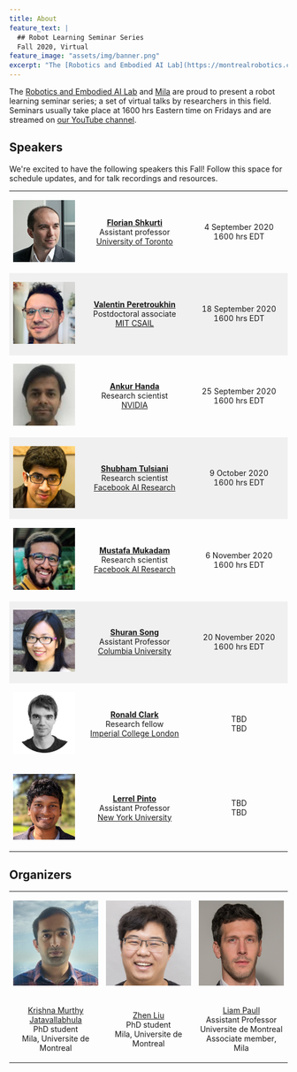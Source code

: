 ```yaml
---
title: About
feature_text: |
  ## Robot Learning Seminar Series
  Fall 2020, Virtual
feature_image: "assets/img/banner.png"
excerpt: "The [Robotics and Embodied AI Lab](https://montrealrobotics.ca/) and [Mila](https://mila.quebec/en/) are proud to present a robot learning seminar series; a set of virtual talks by researchers in this field. Seminars usually take place at 1600 hrs Eastern time on Fridays and are streamed on [our YouTube channel](https://www.youtube.com/channel/UCOouaBg4gHIlNvPkJn_8ooA?view_as=subscriber)."
---
```


The [Robotics and Embodied AI Lab](https://montrealrobotics.ca/) and [Mila](https://mila.quebec/en/) are proud to present a robot learning seminar series; a set of virtual talks by researchers in this field. Seminars usually take place at 1600 hrs Eastern time on Fridays and are streamed on [our YouTube channel](https://www.youtube.com/channel/UCOouaBg4gHIlNvPkJn_8ooA).

## Speakers

We're excited to have the following speakers this Fall! Follow this space for schedule updates, and for talk recordings and resources.

<table>
    <!-- Florian Shkurti -->
    <tr valign="middle">
        <td>
            <div class="col-xs-3">
                <p align="center">
                    <img class="people-pic" src="assets/img/florian.jpg">
                </p>
            </div>
        </td>
        <td style="width:40%">
            <p align="center">
                <a href="http://www.cs.toronto.edu/~florian/" target="_blank"><b>Florian Shkurti</b></a> <br> Assistant professor <br> <a href="http://www.utoronto.ca" target="_blank">University of Toronto</a>
            </p>
        </td>
        <td style="width:35%">
        	<p align="center">
        		4 September 2020 <br> 1600 hrs EDT
        	</p>
        </td>
    </tr>
    <!-- Valentin Peretroukhin -->
    <tr valign="middle" style="background-color:#f0f0f0">
        <td>
            <div class="col-xs-3">
                <p align="center">
                    <img class="people-pic" src="assets/img/valentin.jpg">
                </p>
            </div>
        </td>
        <td style="width:40%">
            <p align="center">
                <a href="https://valentinp.com/" target="_blank"><b>Valentin Peretroukhin</b></a>  <br> Postdoctoral associate  <br> <a href="http://groups.csail.mit.edu/rrg/" target="_blank">MIT CSAIL</a>
            </p>
        </td>
        <td style="width:35%">
        	<p align="center">
        		18 September 2020 <br> 1600 hrs EDT
        	</p>
        </td>
    </tr>
    <!-- Ankur Handa -->
    <tr valign="middle">
        <td>
            <div class="col-xs-3">
                <p align="center">
                    <img class="people-pic" src="assets/img/ankur.jpg">
                </p>
            </div>
        </td>
        <td style="width:40%">
            <p align="center">
                <a href="https://ankurhanda.github.io/" target="_blank"><b>Ankur Handa</b></a>  <br> Research scientist  <br> <a href="https://www.nvidia.com/en-us/research/" target="_blank">NVIDIA</a>
            </p>
        </td>
        <td style="width:35%">
        	<p align="center">
        		25 September 2020 <br> 1600 hrs EDT
        	</p>
        </td>
    </tr>
    <!-- Shubham Tulsiani -->
    <tr valign="middle" style="background-color:#f0f0f0">
        <td>
            <div class="col-xs-3">
                <p align="center">
                    <img class="people-pic" src="assets/img/shubham.jpg">
                </p>
            </div>
        </td>
        <td style="width:40%">
            <p align="center">
                <a href="https://shubhtuls.github.io/" target="_blank"><b>Shubham Tulsiani</b></a>  <br> Research scientist  <br> <a href="https://research.fb.com/category/facebook-ai-research/" target="_blank">Facebook AI Research</a>
            </p>
        </td>
        <td style="width:35%">
        	<p align="center">
        		9 October 2020 <br> 1600 hrs EDT
        	</p>
        </td>
    </tr>
    <!-- Mustafa Mukadam -->
    <tr valign="middle">
        <td>
            <div class="col-xs-3">
                <p align="center">
                    <img class="people-pic" src="assets/img/mustafa.jpg">
                </p>
            </div>
        </td>
        <td style="width:40%">
            <p align="center">
                <a href="https://mustafamukadam.com" target="_blank"><b>Mustafa Mukadam</b></a>  <br> Research scientist  <br> <a href="https://research.fb.com/category/facebook-ai-research/" target="_blank">Facebook AI Research</a>
            </p>
        </td>
        <td style="width:35%">
        	<p align="center">
        		6 November 2020 <br> 1600 hrs EDT
        	</p>
        </td>
    </tr>
    <!-- Shuran Song -->
    <tr valign="middle" style="background-color:#f0f0f0">
        <td>
            <div class="col-xs-3">
                <p align="center">
                    <img class="people-pic" src="assets/img/shuran.jpg">
                </p>
            </div>
        </td>
        <td style="width:40%">
            <p align="center">
                <a href="https://shurans.github.io/" target="_blank"><b>Shuran Song</b></a>  <br> Assistant Professor  <br> <a href="https://www.columbia.edu/" target="_blank">Columbia University</a>
            </p>
        </td>
        <td style="width:35%">
        	<p align="center">
        		20 November 2020 <br> 1600 hrs EDT
        	</p>
        </td>
    </tr>
    <!-- Ronald Clark -->
    <tr valign="middle">
        <td>
            <div class="col-xs-3">
                <p align="center">
                    <img class="people-pic" src="assets/img/ronnie.png">
                </p>
            </div>
        </td>
        <td style="width:40%">
            <p align="center">
                <a href="https://ronnieclark.co.uk/" target="_blank"><b>Ronald Clark</b></a>  <br> Research fellow  <br> <a href="https://www.imperial.ac.uk/" target="_blank">Imperial College London</a>
            </p>
        </td>
        <td style="width:35%">
        	<p align="center">
        		TBD <br> TBD
        	</p>
        </td>
    </tr>
    <!-- Lerrel Pinto -->
    <tr valign="middle">
        <td>
            <div class="col-xs-3">
                <p align="center">
                    <img class="people-pic" src="assets/img/lerrel.jpg">
                </p>
            </div>
        </td>
        <td style="width:40%">
            <p align="center">
                <a href="https://cs.nyu.edu/~lp91/#" target="_blank"><b>Lerrel Pinto</b></a>  <br> Assistant Professor  <br> <a href="https://cs.nyu.edu/home/index.html" target="_blank">New York University</a>
            </p>
        </td>
        <td style="width:35%">
        	<p align="center">
        		TBD <br> TBD
        	</p>
        </td>
    </tr>
</table>


## Organizers

<table>
    <!-- Photos -->
    <tr valign="middle">
        <td style="width:30%">
            <div class="col-xs-3">
                <p align="center">
                    <img class="people-pic" src="assets/img/krishna.jpg">
                </p>
            </div>
        </td>
        <td style="width:30%">
            <div class="col-xs-3">
                <p align="center">
                    <img class="people-pic" src="assets/img/zhen.jpg">
                </p>
            </div>
        </td>
        <td style="width:30%">
            <div class="col-xs-3">
                <p align="center">
                    <img class="people-pic" src="assets/img/liam.png">
                </p>
            </div>
        </td>
    </tr>
    <!-- Names -->
    <tr valign="middle">
        <td style="width:33%">
            <div class="col-xs-3">
                <p align="center">
                    <a href="https://krrish94.github.io/" target="_blank">Krishna Murthy Jatavallabhula</a> <br> PhD student <br> Mila, Universite de Montreal
                </p>
            </div>
        </td>
        <td style="width:33%">
            <div class="col-xs-3">
                <p align="center">
                    <a href="http://itszhen.com/" target="_blank">Zhen Liu</a> <br> PhD student <br> Mila, Universite de Montreal
                </p>
            </div>
        </td>
        <td style="width:33%">
            <div class="col-xs-3">
                <p align="center">
                    <a href="https://liampaull.ca/" target="_blank">Liam Paull</a> <br> Assistant Professor <br> Universite de Montreal <br> Associate member, Mila
                </p>
            </div>
        </td>
    </tr>
</table>

